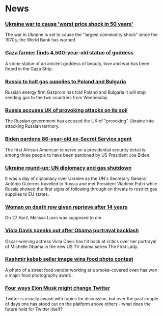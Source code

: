 # News
### [Ukraine war to cause 'worst price shock in 50 years'](https://www.bbc.com/news/business-61235528)
The war in Ukraine is set to cause the "largest commodity shock" since the 1970s, the World Bank has warned. 
### [Gaza farmer finds 4,500-year-old statue of goddess](https://www.bbc.com/news/world-middle-east-61228553)
A stone statue of an ancient goddess of beauty, love and war has been found in the Gaza Strip.  
### [Russia to halt gas supplies to Poland and Bulgaria](https://www.bbc.com/news/business-61237519)
Russian energy firm Gazprom has told Poland and Bulgaria it will stop sending gas to the two countries from Wednesday. 
### [Russia accuses UK of provoking attacks on its soil](https://www.bbc.com/news/uk-61235301)
The Russian government has accused the UK of "provoking" Ukraine into attacking Russian territory.
### [Biden pardons 86-year-old ex-Secret Service agent](https://www.bbc.com/news/world-us-canada-61232241)
The first African American to serve on a presidential security detail is among three people to have been pardoned by US President Joe Biden.
### [Ukraine round-up: UN diplomacy and gas shutdown](https://www.bbc.com/news/world-europe-61233794)
It was a day of diplomacy over Ukraine as the UN's Secretary General António Guterres travelled to Russia and met President Vladimir Putin while Russia showed the first signs of following through on threats to restrict gas supplies to EU states.
### [Woman on death row given reprieve after 14 years](https://www.bbc.com/news/world-us-canada-61220975)
On 27 April, Melissa Lucio was supposed to die.
### [Viola Davis speaks out after Obama portrayal backlash](https://www.bbc.com/news/entertainment-arts-61213761)
Oscar-winning actress Viola Davis has hit back at critics over her portrayal of Michelle Obama in the new US TV drama series The First Lady.
### [Kashmir kebab seller image wins food photo contest](https://www.bbc.com/news/in-pictures-61222913)
A photo of a street food vendor working at a smoke-covered oven has won a major food photography award. 
### [Four ways Elon Musk might change Twitter](https://www.bbc.com/news/business-61226282)
Twitter is usually awash with topics for discussion, but over the past couple of days one has stood out on the platform above others - what does the future hold for Twitter itself?
